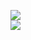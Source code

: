 [![](https://img.shields.io/badge/Made%20With-Github%20Spray-lightgrey.svg?style=for-the-badge&logo=github)](https://github.com/Annihil/github-spray#5367)  
[![](https://i.imgur.com/2DrTn0Z.gif)](https://github.com/Annihil/github-spray)